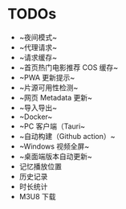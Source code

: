 # TODOs

- ~夜间模式~
- ~代理请求~
- ~请求缓存~
- ~首页热门电影推荐 COS 缓存~
- ~PWA 更新提示~
- ~片源可用性检测~
- ~网页 Metadata 更新~
- ~导入导出~
- ~Docker~
- ~PC 客户端（Tauri~
- ~自动构建（Github action）~
- ~Windows 视频全屏~
- ~桌面端版本自动更新~
- 记忆播放位置
- 历史记录
- 时长统计
- M3U8 下载
